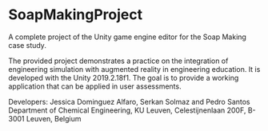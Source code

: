 # SoapMakingProject

A complete project of the Unity game engine editor for the Soap Making case study.

The provided project demonstrates a practice on the integration of engineering simulation with augmented reality in engineering education. It is developed with the Unity 2019.2.18f1. The goal is to provide a working application that can be applied in user assessments.

Developers:
Jessica Dominguez Alfaro, Serkan Solmaz and Pedro Santos
Department of Chemical Engineering, KU Leuven, Celestijnenlaan 200F, B-3001 Leuven, Belgium
